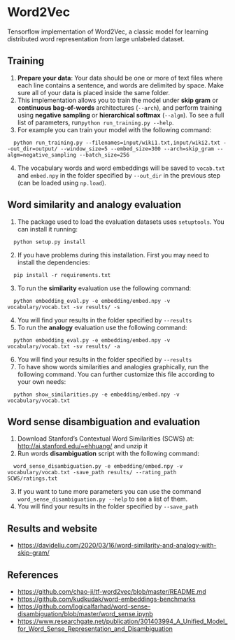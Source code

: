 # Word2Vec

Tensorflow implementation of Word2Vec, a classic model for learning distributed word representation from large unlabeled dataset.

## Training

1) **Prepare your data**: Your data should be one or more of text files where each line contains a sentence, and words are delimited by space. Make sure all of your data is placed inside the same folder.
2) This implementation allows you to train the model under **skip gram** or **continuous bag-of-words** architectures (`--arch`), and perform training using **negative sampling** or **hierarchical softmax** (`--algm`). To see a full list of parameters, run`python run_training.py --help`.
3) For example you can train your model with the following command:
```
  python run_training.py --filenames=input/wiki1.txt,input/wiki2.txt --out_dir=output/ --window_size=5 --embed_size=300 --arch=skip_gram --algm=negative_sampling --batch_size=256
```
4) The vocabulary words and word embeddings will be saved to `vocab.txt` and `embed.npy` in the folder specified by `--out_dir` in the previous step (can be loaded using `np.load`).

## Word similarity and analogy evaluation

1) The package used to load the evaluation datasets uses `setuptools`. You can install it running:
```
  python setup.py install
```
2) If you have problems during this installation. First you may need to install the dependencies:
```
  pip install -r requirements.txt
```
3) To run the **similarity** evaluation use the following command:
```
  python embedding_eval.py -e embedding/embed.npy -v vocabulary/vocab.txt -sv results/ -s
```
4) You will find your results in the folder specified by `--results`
5) To run the **analogy** evaluation use the following command:
```
  python embedding_eval.py -e embedding/embed.npy -v vocabulary/vocab.txt -sv results/ -a
```
6) You will find your results in the folder specified by `--results`
7) To have show words similarities and analogies graphically, run the following command. You can further customize this file according to your own needs:
```
  python show_similarities.py -e embedding/embed.npy -v vocabulary/vocab.txt
```

## Word sense disambiguation and evaluation

1) Download Stanford’s Contextual Word Similarities (SCWS) at: http://ai.stanford.edu/~ehhuang/ and unzip it
2) Run words **disambiguation** script with the following command:
```
  word_sense_disambiguation.py -e embedding/embed.npy -v vocabulary/vocab.txt -save_path results/ --rating_path SCWS/ratings.txt
```
3) If you want to tune more parameters you can use the command `word_sense_disambiguation.py --help` to see a list of them.
4) You will find your results in the folder specified by `--save_path`

## Results and website

- https://davideliu.com/2020/03/16/word-similarity-and-analogy-with-skip-gram/

## References
- https://github.com/chao-ji/tf-word2vec/blob/master/README.md
- https://github.com/kudkudak/word-embeddings-benchmarks
- https://github.com/logicalfarhad/word-sense-disambiguation/blob/master/word_sense.ipynb
- https://www.researchgate.net/publication/301403994_A_Unified_Model_for_Word_Sense_Representation_and_Disambiguation
